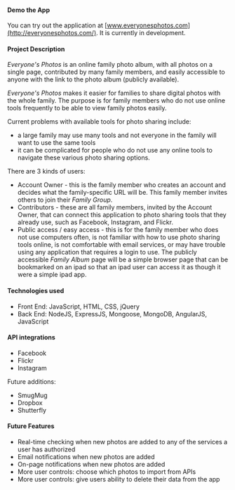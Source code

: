#### Demo the App

You can try out the application at [www.everyonesphotos.com](http://everyonesphotos.com/). It is currently in development.

#### Project Description

_Everyone's Photos_ is an online family photo album, with all photos on a single page, contributed by many family members, and easily accessible to anyone with the link to the photo album (publicly available).

_Everyone's Photos_ makes it easier for families to share digital photos with the whole family. The purpose is for family members who do not use online tools frequently to be able to view family photos easily. 

Current problems with available tools for photo sharing include:

- a large family may use many tools and not everyone in the family will want to use the same tools
- it can be complicated for people who do not use any online tools to navigate these various photo sharing options.

There are 3 kinds of users:

- Account Owner - this is the family member who creates an account and decides what the family-specific URL will be. This family member invites others to join their _Family Group_.
- Contributors - these are all family members, invited by the Account Owner, that can connect this application to photo sharing tools that they already use, such as Facebook, Instagram, and Flickr.
- Public access / easy access - this is for the family member who does not use computers often, is not familiar with how to use photo sharing tools online, is not comfortable with email services, or may have trouble using any application that requires a login to use. The publicly accessible _Family Album_ page will be a simple browser page that can be bookmarked on an ipad so that an ipad user can access it as though it were a simple ipad app.

#### Technologies used

- Front End: JavaScript, HTML, CSS, jQuery
- Back End: NodeJS, ExpressJS, Mongoose, MongoDB, AngularJS, JavaScript

#### API integrations

- Facebook
- Flickr
- Instagram


Future additions:

- SmugMug
- Dropbox
- Shutterfly


#### Future Features

- Real-time checking when new photos are added to any of the services a user has authorized
- Email notifications when new photos are added
- On-page notifications when new photos are added
- More user controls: choose which photos to import from APIs
- More user controls: give users ability to delete their data from the app



